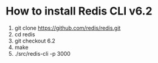 # How to install Redis CLI v6.2

1. git clone https://github.com/redis/redis.git
2. cd redis
3. git checkout 6.2
4. make
5. ./src/redis-cli -p 3000